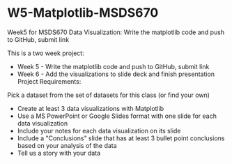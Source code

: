 # W5-Matplotlib-MSDS670
Week5 for MSDS670 Data Visualization: Write the matplotlib code and push to GitHub, submit link

This is a two week project:

* Week 5 - Write the matplotlib code and push to GitHub, submit link
* Week 6 - Add the visualizations to slide deck and finish presentation
Project Requirements:

Pick a dataset from the set of datasets for this class (or find your own)
* Create at least 3 data visualizations with Matplotlib
* Use a MS PowerPoint or Google Slides format with one slide for each data visualization
* Include your notes for each data visualization on its slide
* Include a "Conclusions" slide that has at least 3 bullet point conclusions based on your analysis of the data
* Tell us a story with your data

